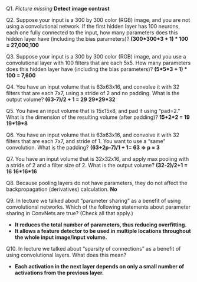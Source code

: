 Q1. *Picture missing*
**Detect image contrast**
 
Q2. Suppose your input is a 300 by 300 color (RGB) image, and you are not using a convolutional network. If the first hidden layer has 100 neurons, each one fully connected to the input, how many parameters does this hidden layer have (including the bias parameters)?
**(300\*300\*3 + 1) \* 100 = 27,000,100**

Q3. Suppose your input is a 300 by 300 color (RGB) image, and you use a convolutional layer with 100 filters that are each 5x5. How many parameters does this hidden layer have (including the bias parameters)?
**(5\*5\*3 + 1) \* 100 = 7,600**

Q4. You have an input volume that is 63x63x16, and convolve it with 32 filters that are each 7x7, using a stride of 2 and no padding. What is the output volume?
**(63-7)/2 + 1 = 29**
**29\*29\*32**

Q5. You have an input volume that is 15x15x8, and pad it using “pad=2.” What is the dimension of the resulting volume (after padding)?
**15+2\*2 = 19**
**19\*19\*8**

Q6. You have an input volume that is 63x63x16, and convolve it with 32 filters that are each 7x7, and stride of 1. You want to use a “same” convolution. What is the padding?
**(63+2p-7)/1 + 1= 63 => p = 3**

Q7. You have an input volume that is 32x32x16, and apply max pooling with a stride of 2 and a filter size of 2. What is the output volume?
**(32-2)/2+1 = 16**
**16\*16\*16**
 
Q8. Because pooling layers do not have parameters, they do not affect the backpropagation (derivatives) calculation.
**No**
 
Q9. In lecture we talked about “parameter sharing” as a benefit of using convolutional networks. Which of the following statements about parameter sharing in ConvNets are true? (Check all that apply.)
- **It reduces the total number of parameters, thus reducing overfitting.**
- **It allows a feature detector to be used in multiple locations throughout the whole input image/input volume.**
 
Q10. In lecture we talked about “sparsity of connections” as a benefit of using convolutional layers. What does this mean?
- **Each activation in the next layer depends on only a small number of activations from the previous layer.**
